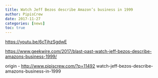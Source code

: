 ```yaml
---
title: Watch Jeff Bezos describe Amazon’s business in 1999
author: PipisCrew
date: 2017-11-27
categories: [news]
toc: true
---
```


https://youtu.be/6cTjhzSgdwE

https://www.geekwire.com/2017/blast-past-watch-jeff-bezos-describe-amazons-business-1999/

origin - http://www.pipiscrew.com/?p=11492 watch-jeff-bezos-describe-amazons-business-in-1999